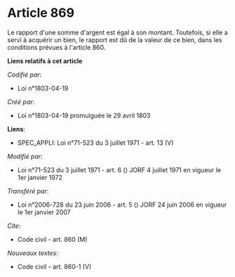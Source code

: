 # Article 869

Le rapport d'une somme d'argent est égal à son montant. Toutefois, si elle a servi à acquérir un bien, le rapport est dû de
la valeur de ce bien, dans les conditions prévues à l'article 860.

**Liens relatifs à cet article**

_Codifié par_:

  - Loi n°1803-04-19

_Créé par_:

  - Loi n°1803-04-19 promulguée le 29 avril 1803

**Liens**:

  - SPEC_APPLI: Loi n°71-523 du 3 juillet 1971 - art. 13 (V)

_Modifié par_:

  - Loi n°71-523 du 3 juillet 1971 - art. 6 () JORF 4 juillet 1971 en vigueur le 1er janvier 1972

_Transféré par_:

  - Loi n°2006-728 du 23 juin 2006 - art. 5 () JORF 24 juin 2006 en vigueur le 1er janvier 2007

_Cite_:

  - Code civil - art. 860 (M)

_Nouveaux textes_:

  - Code civil - art. 860-1 (V)
